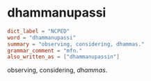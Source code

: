 # dhammanupassi

``` toml
dict_label = "NCPED"
word = "dhammanupassi"
summary = "observing, considering, dhammas."
grammar_comment = "mfn."
also_written_as = ["dhammanupassin"]
```

observing, considering, *dhammas*.

